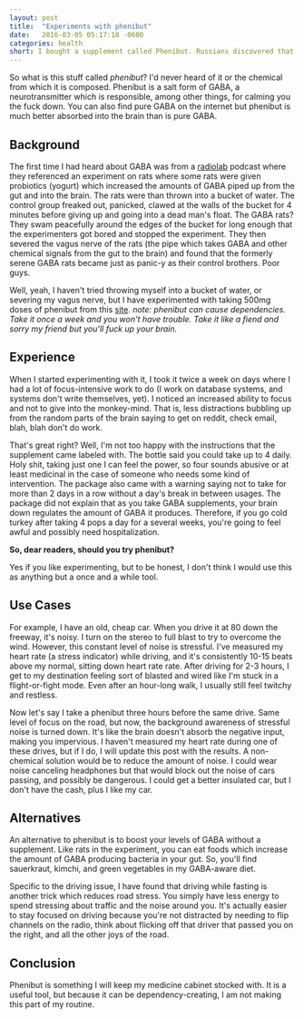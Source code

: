 ```yaml
---
layout: post
title:  "Experiments with phenibut"
date:   2016-03-05 05:17:18 -0600
categories: health
short: I bought a supplement called Phenibut. Russians discovered that this stuff is great for anxiety and concentration. I discovered that they're right.
---
```


So what is this stuff called *phenibut*? I'd never heard of it or the chemical from which it is composed. Phenibut is a salt form of GABA, a neurotransmitter which is responsible, among other things, for calming you the fuck down. You can also find pure GABA on the internet but phenibut is much better absorbed into the brain than is pure GABA.

## Background

The first time I had heard about GABA was from a [radiolab][1] podcast where they referenced an experiment on rats where some rats were given probiotics (yogurt) which increased the amounts of GABA piped up from the gut and into the brain. The rats were than thrown into a bucket of water. The control group freaked out, panicked, clawed at the walls of the bucket for 4 minutes before giving up and going into a dead man's float. The GABA rats? They swam peacefully around the edges of the bucket for long enough that the experimenters got bored and stopped the experiment. They then severed the vagus nerve of the rats (the pipe which takes GABA and other chemical signals from the gut to the brain) and found that the formerly serene GABA rats became just as panic-y as their control brothers. Poor guys. 

Well, yeah, I haven't tried throwing myself into a bucket of water, or severing my vagus nerve, but I have experimented with taking 500mg doses of phenibut from this [site][2]. *note: phenibut can cause dependencies. Take it once a week and you won't have trouble. Take it like a fiend and sorry my friend but you'll fuck up your brain.*

## Experience

When I started experimenting with it, I took it twice a week on days where I had a lot of focus-intensive work to do (I work on database systems, and systems don't write themselves, yet). I noticed an increased ability to focus and not to give into the monkey-mind. That is, less distractions bubbling up from the random parts of the brain saying to get on reddit, check email, blah, blah don't do work. 

That's great right? Well, I'm not too happy with the instructions that the supplement came labeled with. The bottle said you could take up to 4 daily. Holy shit, taking just one I can feel the power, so four sounds abusive or at least medicinal in the case of someone who needs some kind of intervention. The package also came with a warning saying not to take for more than 2 days in a row without a day's break in between usages. The package did not explain that as you take GABA supplements, your brain down regulates the amount of GABA it produces. Therefore, if you go cold turkey after taking 4 pops a day for a several weeks, you're going to feel awful and possibly need hospitalization. 

**So, dear readers, should you try phenibut?** 

Yes if you like experimenting, but to be honest, I don't think I would use this as anything but a once and a while tool.

## Use Cases

For example, I have an old, cheap car. When you drive it at 80 down the freeway, it's noisy. I turn on the stereo to full blast to try to overcome the wind. However, this constant level of noise is stressful. I've measured my heart rate (a stress indicator) while driving, and it's consistently 10-15 beats above my normal, sitting down heart rate rate. After driving for 2-3 hours, I get to my destination feeling sort of blasted and wired like I'm stuck in a flight-or-fight mode. Even after an hour-long walk, I usually still feel twitchy and restless.

Now let's say I take a phenibut three hours before the same drive. Same level of focus on the road, but now, the background awareness of stressful noise is turned down. It's like the brain doesn't absorb the negative input, making you impervious. I haven't measured my heart rate during one of these drives, but if I do, I will update this post with the results. A non-chemical solution would be to reduce the amount of noise. I could wear noise canceling headphones but that would block out the noise of cars passing, and possibly be dangerous. I could get a better insulated car, but I don't have the cash, plus I like my car.

## Alternatives

An alternative to phenibut is to boost your levels of GABA without a supplement. Like rats in the experiment, you can eat foods which increase the amount of GABA producing bacteria in your gut. So, you'll find sauerkraut, kimchi, and green vegetables in my GABA-aware diet.

Specific to the driving issue, I have found that driving while fasting is another trick which reduces road stress. You simply have less energy to spend stressing about traffic and the noise around you. It's actually easier to stay focused on driving because you're not distracted by needing to flip channels on the radio, think about flicking off that driver that passed you on the right, and all the other joys of the road.

## Conclusion

Phenibut is something I will keep my medicine cabinet stocked with. It is a useful tool, but because it can be dependency-creating, I am not making this part of my routine.

[1]: http://www.radiolab.org/story/197242-gut-feelings/
[2]: https://www.a1supplements.com/sns-phenibut-xt